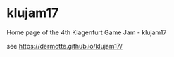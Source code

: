 # klujam17
Home page of the 4th Klagenfurt Game Jam - klujam17

see https://dermotte.github.io/klujam17/
